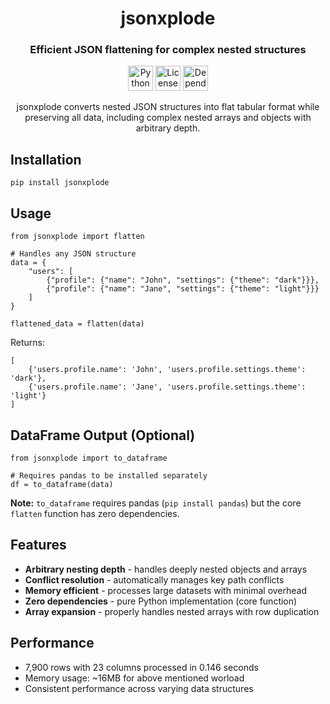 <h1 align="center">jsonxplode</h1>
<h3 align="center">Efficient JSON flattening for complex nested structures</h3>

<p align="center">
  <img src="https://img.shields.io/badge/python-3.6+-blue.svg" alt="Python Version" height="40rem">
  <img src="https://img.shields.io/badge/license-MIT-green.svg" alt="License" height="40rem">
  <img src="https://img.shields.io/badge/dependencies-0-brightgreen.svg" alt="Dependencies" height="40rem">
</p>

<p align="center">
  jsonxplode converts nested JSON structures into flat tabular format while preserving all data, including complex nested arrays and objects with arbitrary depth.
</p>

<h2>Installation</h2>

<pre><code class="language-bash">pip install jsonxplode</code></pre>

<h2>Usage</h2>

<pre><code class="language-python">from jsonxplode import flatten

# Handles any JSON structure
data = {
    "users": [
        {"profile": {"name": "John", "settings": {"theme": "dark"}}},
        {"profile": {"name": "Jane", "settings": {"theme": "light"}}}
    ]
}

flattened_data = flatten(data)</code></pre>

<p>Returns:</p>
<pre><code class="language-python">[
    {'users.profile.name': 'John', 'users.profile.settings.theme': 'dark'}, 
    {'users.profile.name': 'Jane', 'users.profile.settings.theme': 'light'}
]</code></pre>

<h2>DataFrame Output (Optional)</h2>

<pre><code class="language-python">from jsonxplode import to_dataframe

# Requires pandas to be installed separately
df = to_dataframe(data)</code></pre>

<p><strong>Note:</strong> <code>to_dataframe</code> requires pandas (<code>pip install pandas</code>) but the core <code>flatten</code> function has zero dependencies.</p>

<h2>Features</h2>

<ul>
<li><strong>Arbitrary nesting depth</strong> - handles deeply nested objects and arrays</li>
<li><strong>Conflict resolution</strong> - automatically manages key path conflicts</li>
<li><strong>Memory efficient</strong> - processes large datasets with minimal overhead</li>
<li><strong>Zero dependencies</strong> - pure Python implementation (core function)</li>
<li><strong>Array expansion</strong> - properly handles nested arrays with row duplication</li>
</ul>

<h2>Performance</h2>

<ul>
<li>7,900 rows with 23 columns processed in 0.146 seconds</li>
<li>Memory usage: ~16MB for above mentioned worload</li>
<li>Consistent performance across varying data structures</li>
</ul>
